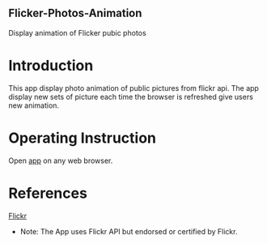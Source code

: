 ## Flicker-Photos-Animation
Display animation of Flicker pubic photos

# Introduction
This app display photo animation of public pictures from flickr api. The app display new sets of picture each time the browser is refreshed give users new animation.

# Operating Instruction
Open [app](http://www.jocoder22.com/flickrphoto) on any web browser.

# References
[Flickr](https://www.flickr.com/)

- Note: The App uses Flickr API but endorsed or certified by Flickr.
